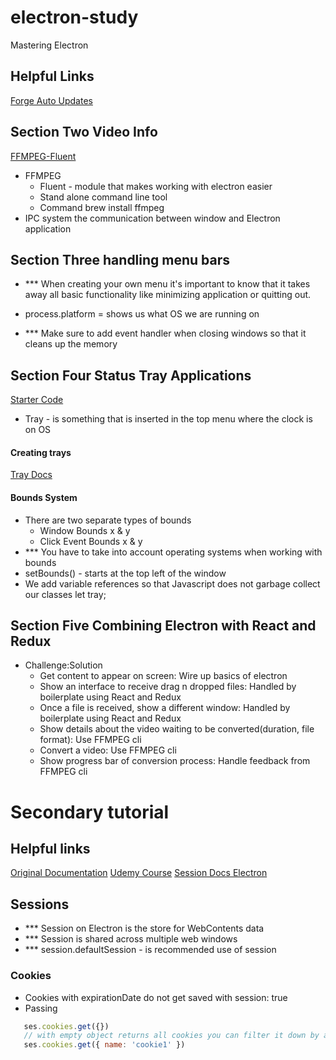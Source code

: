 # electron-study
Mastering Electron
## Helpful Links

[Forge Auto Updates](https://www.electronforge.io/)
## Section Two Video Info 

[FFMPEG-Fluent](https://www.npmjs.com/package/fluent-ffmpeg)

- FFMPEG
    - Fluent - module that makes working with electron easier
    - Stand alone command line tool 
    - Command  brew install ffmpeg
- IPC system the communication between window and Electron application 

## Section Three handling menu bars
 - *** When creating your own menu it's important to know that it takes away all basic functionality like minimizing application or quitting out. 

 - process.platform = shows us what OS we are running on

 - *** Make sure to add event handler when closing windows so that it cleans up the memory
 
## Section Four Status Tray Applications
[Starter Code](https://github.com/StephenGrider/ElectronCode)
- Tray - is something that is inserted in the top menu where the clock is on OS
#### Creating trays
[Tray Docs](https://www.electronjs.org/docs/latest/api/tray)

#### Bounds System
 - There are two separate types of bounds
    - Window Bounds x & y 
    - Click Event Bounds x & y
 - *** You have to take into account operating systems when working with bounds
 - setBounds() - starts at the top left of the window
 - We add variable references so that Javascript does not garbage collect our classes let tray;


## Section Five Combining Electron with React and Redux
 - Challenge:Solution
    - Get content to appear on screen: Wire up basics of electron
    - Show an interface to receive drag n dropped files: Handled by boilerplate using React and Redux
    - Once a file is received, show a different window: Handled by boilerplate using React and Redux
    - Show details about the video waiting to be converted(duration, file format): Use FFMPEG cli
    - Convert a video: Use FFMPEG cli
    - Show progress bar of conversion process: Handle feedback from FFMPEG cli

# Secondary tutorial 

## Helpful links

[Original Documentation](https://docs.google.com/document/d/1qO9wbtwtzXhPTVeLaeYNcseZCwmie5hp5jIz68NACh4/edit#)
[Udemy Course](https://www.udemy.com/course/master-electron/learn/lecture/6108194#overview)
[Session Docs Electron](electronjs.org/docs/latest/api/session)

## Sessions 
 - *** Session on Electron is the store for WebContents data
 - *** Session is shared across multiple web windows
 - *** session.defaultSession - is recommended use of session

### Cookies 
 - Cookies with expirationDate do not get saved with session: true
 - Passing 
```js
   ses.cookies.get({}) 
   // with empty object returns all cookies you can filter it down by adding cookie name into the object 
   ses.cookies.get({ name: 'cookie1' })
```
